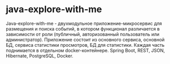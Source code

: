 # java-explore-with-me
Java-explore-with-me - двухмодульное приложение-микросервис для размещения и поиска событий, в котором функционал различается в зависимости от роли (публичный, авторизованный пользователь или администратор).
Приложение состоит из основного сервиса, основной БД, сервиса статистики просмотров, БД для статистики. Каждая часть поднимается в отдельном docker-контейнере.
Spring Boot, REST, JSON, Hibernate, PostgreSQL, Docker.
